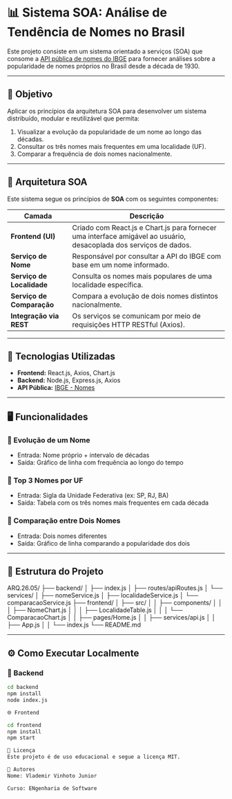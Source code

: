 # 📊 Sistema SOA: Análise de Tendência de Nomes no Brasil

Este projeto consiste em um sistema orientado a serviços (SOA) que consome a [API pública de nomes do IBGE](https://servicodados.ibge.gov.br/api/docs/nomes) para fornecer análises sobre a popularidade de nomes próprios no Brasil desde a década de 1930.

---

## 🎯 Objetivo

Aplicar os princípios da arquitetura SOA para desenvolver um sistema distribuído, modular e reutilizável que permita:

1. Visualizar a evolução da popularidade de um nome ao longo das décadas.
2. Consultar os três nomes mais frequentes em uma localidade (UF).
3. Comparar a frequência de dois nomes nacionalmente.

---

## 🧱 Arquitetura SOA

Este sistema segue os princípios de **SOA** com os seguintes componentes:

| Camada        | Descrição |
|---------------|-----------|
| **Frontend (UI)** | Criado com React.js e Chart.js para fornecer uma interface amigável ao usuário, desacoplada dos serviços de dados. |
| **Serviço de Nome** | Responsável por consultar a API do IBGE com base em um nome informado. |
| **Serviço de Localidade** | Consulta os nomes mais populares de uma localidade específica. |
| **Serviço de Comparação** | Compara a evolução de dois nomes distintos nacionalmente. |
| **Integração via REST** | Os serviços se comunicam por meio de requisições HTTP RESTful (Axios). |

---

## 🚀 Tecnologias Utilizadas

- **Frontend:** React.js, Axios, Chart.js
- **Backend:** Node.js, Express.js, Axios
- **API Pública:** [IBGE - Nomes](https://servicodados.ibge.gov.br/api/docs/nomes)

---

## 🖥️ Funcionalidades

### 🔹 Evolução de um Nome
- Entrada: Nome próprio + intervalo de décadas
- Saída: Gráfico de linha com frequência ao longo do tempo

### 🔹 Top 3 Nomes por UF
- Entrada: Sigla da Unidade Federativa (ex: SP, RJ, BA)
- Saída: Tabela com os três nomes mais frequentes em cada década

### 🔹 Comparação entre Dois Nomes
- Entrada: Dois nomes diferentes
- Saída: Gráfico de linha comparando a popularidade dos dois

---

## 📂 Estrutura do Projeto

ARQ.26.05/
├── backend/
│ ├── index.js
│ ├── routes/apiRoutes.js
│ └── services/
│ ├── nomeService.js
│ ├── localidadeService.js
│ └── comparacaoService.js
├── frontend/
│ ├── src/
│ │ ├── components/
│ │ │ ├── NomeChart.js
│ │ │ ├── LocalidadeTable.js
│ │ │ └── ComparacaoChart.js
│ │ ├── pages/Home.js
│ │ ├── services/api.js
│ │ ├── App.js
│ │ └── index.js
└── README.md


---

## ⚙️ Como Executar Localmente

### 🔧 Backend

```bash
cd backend
npm install
node index.js

🌐 Frontend

cd frontend
npm install
npm start

🧾 Licença
Este projeto é de uso educacional e segue a licença MIT.

👥 Autores
Nome: Vlademir Vinhoto Junior

Curso: ENgenharia de Software
